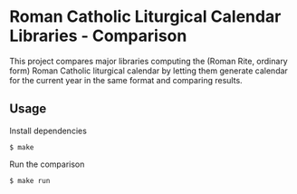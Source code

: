 # Roman Catholic Liturgical Calendar Libraries - Comparison

This project compares major libraries computing the (Roman Rite, ordinary form) Roman Catholic
liturgical calendar by letting them generate calendar for the current year in the same format
and comparing results.

## Usage

Install dependencies

`$ make`

Run the comparison

`$ make run`

